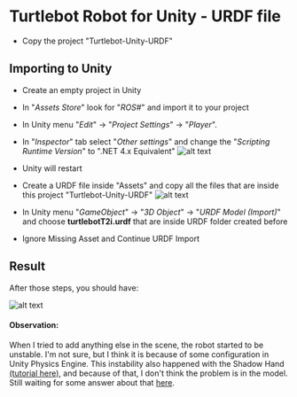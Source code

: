 # Turtlebot Robot for Unity - URDF file

* Copy the project "Turtlebot-Unity-URDF"

## Importing to Unity

* Create an empty project in Unity

* In "*Assets Store*" look for "*ROS#*" and import it to your project

* In Unity menu "*Edit*" -> "*Project Settings*" -> "*Player*". 

* In "*Inspector*" tab select "*Other settings*" and change the "*Scripting Runtime Version*" to ".NET 4.x Equivalent"
![alt text](https://github.com/mirellameelo/Turtlebot-Unity-URDF/blob/master/imagens/3_unity.png)

* Unity will restart

* Create a URDF file inside "Assets" and copy all the files that are inside this project "Turtlebot-Unity-URDF"
![alt text](https://github.com/mirellameelo/Turtlebot-Unity-URDF/blob/master/imagens/4_unity.png)

* In Unity menu "*GameObject*" -> "*3D Object*" -> "*URDF Model (Import)*" and choose **turtlebotT2i.urdf** that are inside URDF folder created before

* Ignore Missing Asset and Continue URDF Import 

## Result
After those steps, you should have:

![alt text](https://github.com/mirellameelo/Turtlebot-Unity-URDF/blob/master/imagens/6_unity.png)


#### Observation:
When I tried to add anything else in the scene, the robot started to be unstable. 
I'm not sure, but I think it is because of some configuration in Unity Physics Engine. 
This instability also happened with the Shadow Hand [(tutorial here)](https://github.com/siemens/ros-sharp/wiki/User_Inst_ShadowHand), and 
because of that, I don't think the problem is in the model. Still waiting for some answer about that 
[here](https://github.com/siemens/ros-sharp/issues/194). 
